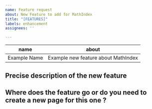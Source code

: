 ```yaml
---
name: Feature request
about: New Feature to add for MathIndex
title: "[FEATURES]"
labels: enhancement
assignees: ''

---
```


| name                 | about                                                      |
| ----------------- | ------------------------------------------- |
| Example Name  | Example new feature about MathIndex |

## Precise description of the new feature


## Where does the feature go or do you need to create a new page for this one ?
